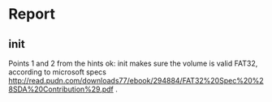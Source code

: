 # Report
## init
Points 1 and 2 from the hints ok: init makes sure the volume is valid FAT32, according to microsoft specs http://read.pudn.com/downloads77/ebook/294884/FAT32%20Spec%20%28SDA%20Contribution%29.pdf .
